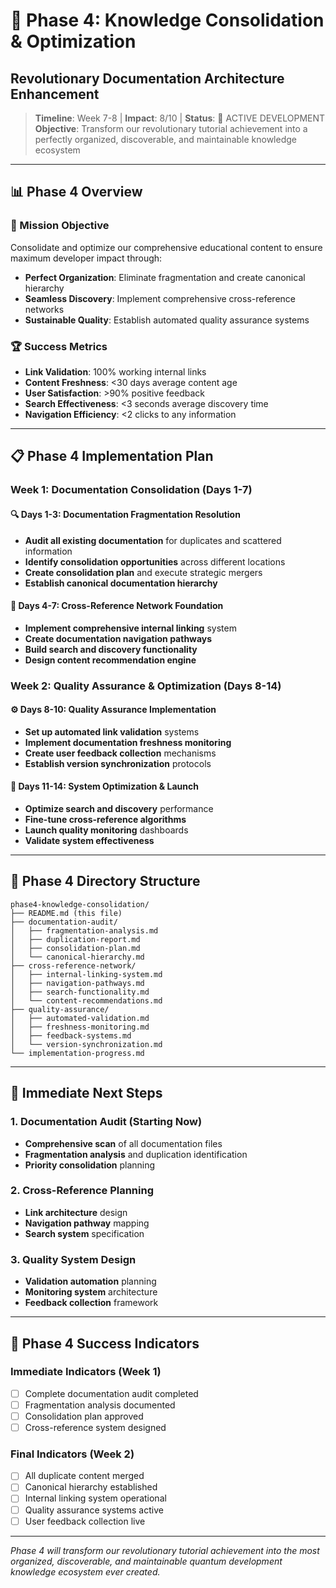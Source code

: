 # 🔄 Phase 4: Knowledge Consolidation & Optimization
## Revolutionary Documentation Architecture Enhancement

> **Timeline**: Week 7-8 | **Impact**: 8/10 | **Status**: 🚀 ACTIVE DEVELOPMENT  
> **Objective**: Transform our revolutionary tutorial achievement into a perfectly organized, discoverable, and maintainable knowledge ecosystem

---

## 📊 Phase 4 Overview

### 🎯 Mission Objective
Consolidate and optimize our comprehensive educational content to ensure maximum developer impact through:
- **Perfect Organization**: Eliminate fragmentation and create canonical hierarchy
- **Seamless Discovery**: Implement comprehensive cross-reference networks
- **Sustainable Quality**: Establish automated quality assurance systems

### 🏆 Success Metrics
- **Link Validation**: 100% working internal links
- **Content Freshness**: <30 days average content age
- **User Satisfaction**: >90% positive feedback
- **Search Effectiveness**: <3 seconds average discovery time
- **Navigation Efficiency**: <2 clicks to any information

---

## 📋 Phase 4 Implementation Plan

### Week 1: Documentation Consolidation (Days 1-7)

#### 🔍 Days 1-3: Documentation Fragmentation Resolution
- **Audit all existing documentation** for duplicates and scattered information
- **Identify consolidation opportunities** across different locations
- **Create consolidation plan** and execute strategic mergers
- **Establish canonical documentation hierarchy**

#### 🔗 Days 4-7: Cross-Reference Network Foundation
- **Implement comprehensive internal linking** system
- **Create documentation navigation pathways**
- **Build search and discovery functionality**
- **Design content recommendation engine**

### Week 2: Quality Assurance & Optimization (Days 8-14)

#### ⚙️ Days 8-10: Quality Assurance Implementation
- **Set up automated link validation** systems
- **Implement documentation freshness monitoring**
- **Create user feedback collection** mechanisms
- **Establish version synchronization** protocols

#### 🚀 Days 11-14: System Optimization & Launch
- **Optimize search and discovery** performance
- **Fine-tune cross-reference algorithms**
- **Launch quality monitoring** dashboards
- **Validate system effectiveness**

---

## 📁 Phase 4 Directory Structure

```
phase4-knowledge-consolidation/
├── README.md (this file)
├── documentation-audit/
│   ├── fragmentation-analysis.md
│   ├── duplication-report.md
│   ├── consolidation-plan.md
│   └── canonical-hierarchy.md
├── cross-reference-network/
│   ├── internal-linking-system.md
│   ├── navigation-pathways.md
│   ├── search-functionality.md
│   └── content-recommendations.md
├── quality-assurance/
│   ├── automated-validation.md
│   ├── freshness-monitoring.md
│   ├── feedback-systems.md
│   └── version-synchronization.md
└── implementation-progress.md
```

---

## 🎯 Immediate Next Steps

### 1. Documentation Audit (Starting Now)
- **Comprehensive scan** of all documentation files
- **Fragmentation analysis** and duplication identification
- **Priority consolidation** planning

### 2. Cross-Reference Planning
- **Link architecture** design
- **Navigation pathway** mapping
- **Search system** specification

### 3. Quality System Design
- **Validation automation** planning
- **Monitoring system** architecture
- **Feedback collection** framework

---

## 🚀 Phase 4 Success Indicators

### Immediate Indicators (Week 1)
- [ ] Complete documentation audit completed
- [ ] Fragmentation analysis documented
- [ ] Consolidation plan approved
- [ ] Cross-reference system designed

### Final Indicators (Week 2)
- [ ] All duplicate content merged
- [ ] Canonical hierarchy established
- [ ] Internal linking system operational
- [ ] Quality assurance systems active
- [ ] User feedback collection live

---

*Phase 4 will transform our revolutionary tutorial achievement into the most organized, discoverable, and maintainable quantum development knowledge ecosystem ever created.*